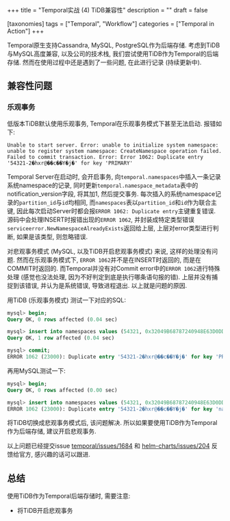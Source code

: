 +++
title = "Temporal实战 (4) TiDB兼容性"
description = ""
draft = false

[taxonomies]
tags = ["Temporal", "Workflow"]
categories = ["Temporal in Action"]
+++

Temporal原生支持Cassandra, MySQL, PostgreSQL作为后端存储. 考虑到TiDB与MySQL高度兼容, 以及公司的技术栈, 我们尝试使用TiDB作为Temporal的后端存储. 然而在使用过程中还是遇到了一些问题, 在此进行记录 (持续更新中).

<!-- more -->

## 兼容性问题

### 乐观事务

低版本TiDB默认使用乐观事务, Temporal在乐观事务模式下甚至无法启动. 报错如下:

```text
Unable to start server. Error: unable to initialize system namespace: unable to register system namespace: CreateNamespace operation failed. Failed to commit transaction. Error: Error 1062: Duplicate entry '54321-2�hxr@��c��Y�j�' for key 'PRIMARY'
```

Temporal Server在启动时, 会开启事务, 向`temporal.namespaces`中插入一条记录系统namespace的记录, 同时更新`temporal.namespace_metadata`表中的notification_version字段, 将其加1, 然后提交事务. 每次插入的系统namespace记录的`partition_id`与`id`均相同, 而`namespaces`表以`partition_id`和`id`作为联合主键, 因此每次启动Server时都会报`ERROR 1062: Duplicate entry`主键重复错误. 源码中会处理INSERT时报错出现的`ERROR 1062`, 并封装成特定类型错误`serviceerror.NewNamespaceAlreadyExists`返回给上层, 上层对error类型进行判断, 如果是该类型, 则忽略错误.

对悲观事务模式 (MySQL, 以及TiDB开启悲观事务模式) 来说, 这样的处理没有问题. 然而在乐观事务模式下, `ERROR 1062`并不是在INSERT时返回的, 而是在COMMIT时返回的. 而Temporal并没有对Commit error中的`ERROR 1062`进行特殊处理 (感觉也没法处理, 因为不好判定到底是执行哪条语句报的错). 上层并没有捕捉到该错误, 并认为是系统错误, 导致进程退出. 以上就是问题的原因.

用TiDB (乐观事务模式) 测试一下对应的SQL:

```sql
mysql> begin;
Query OK, 0 rows affected (0.04 sec)

mysql> insert into namespaces values (54321, 0x32049B68787240948E63D0DD59896A83, 'temporal-system', 1, '12345', 'abc', 0);
Query OK, 1 row affected (0.04 sec)

mysql> commit;
ERROR 1062 (23000): Duplicate entry '54321-2�hxr@��c��Y�j�' for key 'PRIMARY'
```

再用MySQL测试一下:

```sql
mysql> begin;
Query OK, 0 rows affected (0.00 sec)

mysql> insert into namespaces values (54321, 0x32049B68787240948E63D0DD59896A83, 'temporal-system', 1, '12345', 'abc', 0);
ERROR 1062 (23000): Duplicate entry '54321-2�hxr@��c��Y�j�' for key 'namespaces.PRIMARY'
```

将TiDB切换成悲观事务模式后, 该问题解决. 所以如果要使用TiDB作为Temporal作为后端存储, 建议开启悲观事务.

以上问题已经提交issue [temporal/issues/1684](https://github.com/temporalio/temporal/issues/1684) 和 [helm-charts/issues/204](https://github.com/temporalio/helm-charts/issues/204) 反馈给官方, 感兴趣的话可以跟进.

## 总结

使用TiDB作为Temporal后端存储时, 需要注意:

- 将TiDB开启悲观事务
